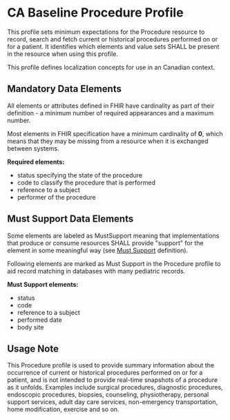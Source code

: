 # CA Baseline Procedure Profile
This profile sets minimum expectations for the Procedure resource to record, search and fetch current or historical procedures performed on or for a patient. It identifies which elements and value sets SHALL be present in the resource when using this profile.

This profile defines localization concepts for use in an Canadian context.

## Mandatory Data Elements
All elements or attributes defined in FHIR have cardinality as part of their definition - a minimum number of required appearances and a maximum number.

Most elements in FHIR specification have a minimum cardinality of **0**, which means that they may be missing from a resource when it is exchanged between systems.

**Required elements:**
* status specifying the state of the procedure
* code to classify the procedure that is performed
* reference to a subject
* performer of the procedure

## Must Support Data Elements
Some elements are labeled as MustSupport meaning that implementations that produce or consume resources SHALL provide "support" for the element in some meaningful way (see [Must Support](https://build.fhir.org/ig/scratch-fhir-profiles/ca-baseline/general-guidance.html#must-support) definition).

Following elements are marked as Must Support in the Procedure profile to aid record matching in databases with many pediatric records.

**Must Support elements:**
* status
* code
* reference to a subject
* performed date
* body site

## Usage Note
This Procedure profile is used to provide summary information about the occurrence of current or historical procedures performed on or for a patient, and is not intended to provide real-time snapshots of a procedure as it unfolds.
Examples include surgical procedures, diagnostic procedures, endoscopic procedures, biopsies, counseling, physiotherapy, personal support services, adult day care services, non-emergency transportation, home modification, exercise and so on.
